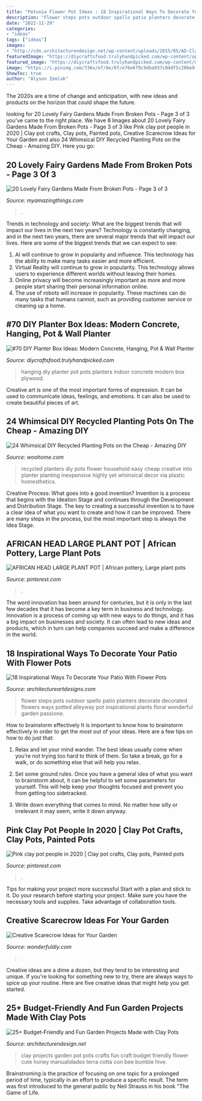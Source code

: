 ```yaml
---
title: "Petunia Flower Pot Ideas : 18 Inspirational Ways To Decorate Your Patio With Flower Pots"
description: "Flower steps pots outdoor spello patio planters decorate decorated flowers ways potted alleyway pot inspirational plants floral wonderful garden passione"
date: "2022-11-29"
categories:
- "ideas"
tags: ["ideas"]
images:
- "http://cdn.architecturendesign.net/wp-content/uploads/2015/05/AD-Clay-Pot-Garden-Projects-10.jpg"
featuredImage: "https://diycraftsfood.trulyhandpicked.com/wp-content/uploads/2016/11/DIY-hanging-planter-pots-5.jpg"
featured_image: "https://diycraftsfood.trulyhandpicked.com/wp-content/uploads/2016/11/DIY-hanging-planter-pots-5.jpg"
image: "https://i.pinimg.com/736x/e7/6e/6f/e76e6f9c9dba037c04df5c20be916f37.jpg"
ShowToc: true
author: "Alyson Zemlak"
---
```



The 2020s are a time of change and anticipation, with new ideas and products on the horizon that could shape the future.

	

		
looking for 20 Lovely Fairy Gardens Made From Broken Pots - Page 3 of 3 you've came to the right place. We have 8 Images about 20 Lovely Fairy Gardens Made From Broken Pots - Page 3 of 3 like Pink clay pot people in 2020 | Clay pot crafts, Clay pots, Painted pots, Creative Scarecrow Ideas for Your Garden and also 24 Whimsical DIY Recycled Planting Pots on the Cheap - Amazing DIY. Here you go:
		
    
## 20 Lovely Fairy Gardens Made From Broken Pots - Page 3 Of 3

<img loading=lazy src="https://myamazingthings.com/wp-content/uploads/2016/11/Broken-Flower-Pots-Garden-23.jpg" onerror="this.onerror=null;this.src='https://tse1.mm.bing.net/th?id=OIP.5nQvZHIy-2pYQOjoCtmfpgAAAA&amp;pid=15.1';" alt="20 Lovely Fairy Gardens Made From Broken Pots - Page 3 of 3">

_Source: myamazingthings.com_

>. 

	

Trends in technology and society: What are the biggest trends that will impact our lives in the next two years?
Technology is constantly changing, and in the next two years, there are several major trends that will impact our lives. Here are some of the biggest trends that we can expect to see: 
1) AI will continue to grow in popularity and influence. This technology has the ability to make many tasks easier and more efficient. 
2) Virtual Reality will continue to grow in popularity. This technology allows users to experience different worlds without leaving their homes. 
3) Online privacy will become increasingly important as more and more people start sharing their personal information online. 
4) The use of robots will increase in popularity. These machines can do many tasks that humans cannot, such as providing customer service or cleaning up a home.

    
## #70 DIY Planter Box Ideas: Modern Concrete, Hanging, Pot &amp; Wall Planter

<img loading=lazy src="https://diycraftsfood.trulyhandpicked.com/wp-content/uploads/2016/11/DIY-hanging-planter-pots-5.jpg" onerror="this.onerror=null;this.src='https://tse1.mm.bing.net/th?id=OIP.PQbZUiw3T-9nhrRSu9XzSgHaLH&amp;pid=15.1';" alt="#70 DIY Planter Box Ideas: Modern Concrete, Hanging, Pot &amp; Wall Planter">

_Source: diycraftsfood.trulyhandpicked.com_

>hanging diy planter pot pots planters indoor concrete modern box plywood. 

	

Creative art is one of the most important forms of expression. It can be used to communicate ideas, feelings, and emotions. It can also be used to create beautiful pieces of art.

    
## 24 Whimsical DIY Recycled Planting Pots On The Cheap - Amazing DIY

<img loading=lazy src="http://www.woohome.com/wp-content/uploads/2014/06/diy-recycled-planter-ideas-20.jpg" onerror="this.onerror=null;this.src='https://tse4.mm.bing.net/th?id=OIP.b-SCtScBHQJVUvhvIKwb7wHaLH&amp;pid=15.1';" alt="24 Whimsical DIY Recycled Planting Pots on the Cheap - Amazing DIY">

_Source: woohome.com_

>recycled planters diy pots flower household easy cheap creative into planter planting inexpensive highly yet whimsical decor via plastic homesthetics. 

	

Creative Process: What goes into a good invention?
Invention is a process that begins with the Ideation Stage and continues through the Development and Distribution Stage. The key to creating a successful invention is to have a clear idea of what you want to create and how it can be improved. There are many steps in the process, but the most important step is always the Idea Stage.

    
## AFRICAN HEAD LARGE PLANT POT | African Pottery, Large Plant Pots

<img loading=lazy src="https://i.pinimg.com/736x/7b/cf/84/7bcf8470955c4070b941693418ba868b--large-plant-pots-ceramic-sculptures.jpg" onerror="this.onerror=null;this.src='https://tse3.mm.bing.net/th?id=OIP.yx3-HJifjDjeU6IMwFGJ0AAAAA&amp;pid=15.1';" alt="AFRICAN HEAD LARGE PLANT POT | African pottery, Large plant pots">

_Source: pinterest.com_

>. 

	

The word innovation has been around for centuries, but it is only in the last few decades that it has become a key term in business and technology. Innovation is a process of coming up with new ways to do things, and it has a big impact on businesses and society. It can often lead to new ideas and products, which in turn can help companies succeed and make a difference in the world.

    
## 18 Inspirational Ways To Decorate Your Patio With Flower Pots

<img loading=lazy src="https://www.architectureartdesigns.com/wp-content/uploads/2016/06/16-44-630x949.jpg" onerror="this.onerror=null;this.src='https://tse1.mm.bing.net/th?id=OIP.XXINI35dq9Iy85_joKJ6ZAHaLK&amp;pid=15.1';" alt="18 Inspirational Ways To Decorate Your Patio With Flower Pots">

_Source: architectureartdesigns.com_

>flower steps pots outdoor spello patio planters decorate decorated flowers ways potted alleyway pot inspirational plants floral wonderful garden passione. 

	

How to brainstorm effectively
It is important to know how to brainstorm effectively in order to get the most out of your ideas. Here are a few tips on how to do just that:
1. Relax and let your mind wander. The best ideas usually come when you’re not trying too hard to think of them. So take a break, go for a walk, or do something else that will help you relax.

2. Set some ground rules. Once you have a general idea of what you want to brainstorm about, it can be helpful to set some parameters for yourself. This will help keep your thoughts focused and prevent you from getting too sidetracked.

3. Write down everything that comes to mind. No matter how silly or irrelevant it may seem, write it down anyway.

    
## Pink Clay Pot People In 2020 | Clay Pot Crafts, Clay Pots, Painted Pots

<img loading=lazy src="https://i.pinimg.com/736x/e7/6e/6f/e76e6f9c9dba037c04df5c20be916f37.jpg" onerror="this.onerror=null;this.src='https://tse3.mm.bing.net/th?id=OIP.1tfjD5GpO0WS9JRyDKjywQHaJ3&amp;pid=15.1';" alt="Pink clay pot people in 2020 | Clay pot crafts, Clay pots, Painted pots">

_Source: pinterest.com_

>. 

	

Tips for making your project more successful
Start with a plan and stick to it.
Do your research before starting your project.
Make sure you have the necessary tools and supplies.
Take advantage of collaboration tools.

    
## Creative Scarecrow Ideas For Your Garden

<img loading=lazy src="https://cdn.wonderfuldiy.com/wp-content/uploads/2017/06/Mini-clay-pot-scarecrow.jpg" onerror="this.onerror=null;this.src='https://tse2.mm.bing.net/th?id=OIP.lKzraHNikZmigcZ59EyRwQHaLG&amp;pid=15.1';" alt="Creative Scarecrow Ideas for Your Garden">

_Source: wonderfuldiy.com_

>. 

	

Creative ideas are a dime a dozen, but they tend to be interesting and unique. If you're looking for something new to try, there are always ways to spice up your routine. Here are five creative ideas that might help you get started.

    
## 25+ Budget-Friendly And Fun Garden Projects Made With Clay Pots

<img loading=lazy src="http://cdn.architecturendesign.net/wp-content/uploads/2015/05/AD-Clay-Pot-Garden-Projects-10.jpg" onerror="this.onerror=null;this.src='https://tse1.mm.bing.net/th?id=OIP.WZSz21KrV3SEG4mWiS2zPQHaLG&amp;pid=15.1';" alt="25+ Budget-Friendly and Fun Garden Projects Made with Clay Pots">

_Source: architecturendesign.net_

>clay projects garden pot pots crafts fun craft budget friendly flower cute honey manualidades terra cotta con bee bumble hive. 

	

Brainstroming is the practice of focusing on one topic for a prolonged period of time, typically in an effort to produce a specific result. The term was first introduced to the general public by Neil Strauss in his book "The Game of Life.

